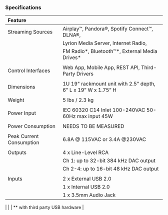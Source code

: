 ### Specifications

|Feature||
|:------|:-----|
|Streaming Sources            | Airplay™, Pandora®, Spotify Connect™, DLNA®, |
|                             | Lyrion Media Server, Internet Radio, |
|                             | FM Radio\*, Bluetooth™\*, External Media Drives\* |
|||
|Control Interfaces           | Web App, Mobile App, REST API, Third-Party Drivers |
|||
|Dimensions                   | 1U 19" rackmount unit with 2.5” depth, 6” L x 19” W x 1.75” H |
|||
|Weight                       | 5 lbs / 2.3 kg |
|||
|Power Input                  | IEC 60320 C14 Inlet 100-240VAC 50-60Hz max input 45W |
|||
|Power Consumption            | NEEDS TO BE MEASURED |
|||
|Peak Current Consumption     | 6.8A @ 115VAC or 3.4A @230VAC |
|||
|Outputs                      | 4 x Line-Level RCA   |
|                             | Ch 1: up to 32-bit 384 kHz DAC output |
|                             | Ch 2-4: up to 16-bit 48 kHz DAC output |
|||
|Inputs                       | 2 x External USB 2.0 |
|                             | 1 x Internal USB 2.0 |
|                             | 1 x 3.5mm Audio Jack |
|
|
| *\* with third party USB hardware |

